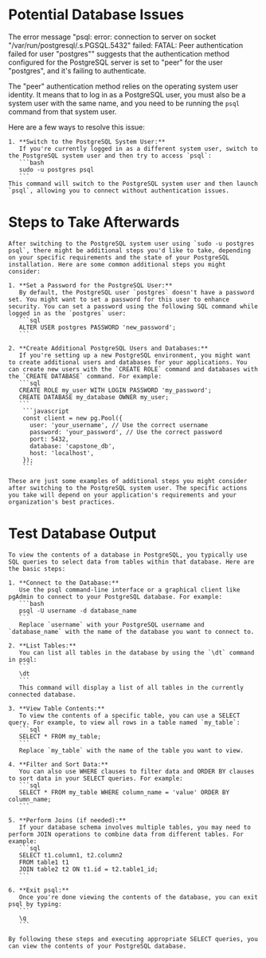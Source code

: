 # Potential Database Issues
The error message "psql: error: connection to server on socket "/var/run/postgresql/.s.PGSQL.5432" failed: FATAL: Peer authentication failed for user "postgres"" suggests that the authentication method configured for the PostgreSQL server is set to "peer" for the user "postgres", and it's failing to authenticate.

The "peer" authentication method relies on the operating system user identity. It means that to log in as a PostgreSQL user, you must also be a system user with the same name, and you need to be running the `psql` command from that system user.

Here are a few ways to resolve this issue:

	1. **Switch to the PostgreSQL System User:**
	   If you're currently logged in as a different system user, switch to the PostgreSQL system user and then try to access `psql`:
	   ```bash
	   sudo -u postgres psql
	   ```
	This command will switch to the PostgreSQL system user and then launch `psql`, allowing you to connect without authentication issues.


# Steps to Take Afterwards
	After switching to the PostgreSQL system user using `sudo -u postgres psql`, there might be additional steps you'd like to take, depending on your specific requirements and the state of your PostgreSQL installation. Here are some common additional steps you might consider:

	1. **Set a Password for the PostgreSQL User:**
	   By default, the PostgreSQL user `postgres` doesn't have a password set. You might want to set a password for this user to enhance security. You can set a password using the following SQL command while logged in as the `postgres` user:
	   ```sql
	   ALTER USER postgres PASSWORD 'new_password';
	   ```

	2. **Create Additional PostgreSQL Users and Databases:**
	   If you're setting up a new PostgreSQL environment, you might want to create additional users and databases for your applications. You can create new users with the `CREATE ROLE` command and databases with the `CREATE DATABASE` command. For example:
	   ```sql
	   CREATE ROLE my_user WITH LOGIN PASSWORD 'my_password';
	   CREATE DATABASE my_database OWNER my_user;
	   ```
		```javascript
		const client = new pg.Pool({
		  user: 'your_username', // Use the correct username
		  password: 'your_password', // Use the correct password
		  port: 5432,
		  database: 'capstone_db',
		  host: 'localhost',
		});
		```

	These are just some examples of additional steps you might consider after switching to the PostgreSQL system user. The specific actions you take will depend on your application's requirements and your organization's best practices.

# Test Database Output
	To view the contents of a database in PostgreSQL, you typically use SQL queries to select data from tables within that database. Here are the basic steps:
	
	1. **Connect to the Database:**
	   Use the psql command-line interface or a graphical client like pgAdmin to connect to your PostgreSQL database. For example:
	   ```bash
	   psql -U username -d database_name
	   ```
	   Replace `username` with your PostgreSQL username and `database_name` with the name of the database you want to connect to.
	
	2. **List Tables:**
	   You can list all tables in the database by using the `\dt` command in psql:
	   ```
	   \dt
	   ```
	   This command will display a list of all tables in the currently connected database.
	
	3. **View Table Contents:**
	   To view the contents of a specific table, you can use a SELECT query. For example, to view all rows in a table named `my_table`:
	   ```sql
	   SELECT * FROM my_table;
	   ```
	   Replace `my_table` with the name of the table you want to view.
	
	4. **Filter and Sort Data:**
	   You can also use WHERE clauses to filter data and ORDER BY clauses to sort data in your SELECT queries. For example:
	   ```sql
	   SELECT * FROM my_table WHERE column_name = 'value' ORDER BY column_name;
	   ```
	
	5. **Perform Joins (if needed):**
	   If your database schema involves multiple tables, you may need to perform JOIN operations to combine data from different tables. For example:
	   ```sql
	   SELECT t1.column1, t2.column2
	   FROM table1 t1
	   JOIN table2 t2 ON t1.id = t2.table1_id;
	   ```
	
	6. **Exit psql:**
	   Once you're done viewing the contents of the database, you can exit psql by typing:
	   ```
	   \q
	   ```
	
	By following these steps and executing appropriate SELECT queries, you can view the contents of your PostgreSQL database.
